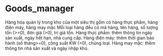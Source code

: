 # Goods_manager
Hàng hóa quản lý trong kho của một siêu thị gồm có hàng thực phẩm, hàng điện máy, hàng may mặc Mỗi loại hàng đều có mã hàng, tên hàng, số lượng tồn (>=0), đơn giá (>0), trị giá tồn. Hàng thực phẩm: thêm thông tin ngày sản xuất, ngày hết hạn, nhà cung cấp. Hàng điện máy: thêm thời gian bảo hành (số tháng>=0), công suất KW (>0), chủng loại. Hàng may mặc: thêm thông tin nhà sản xuất và ngày nhập kho.

